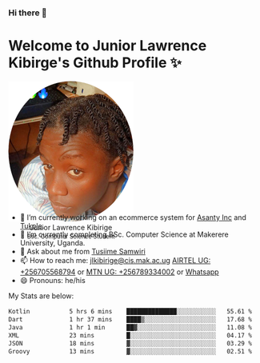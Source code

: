 ### Hi there 👋 
# Welcome to Junior Lawrence Kibirge's Github Profile ✨
 
<p align="center" style="border-radius:50%;width:250px;height:250px;">
  <img src="https://github.com/juniorkibirige/juniorkibirige/blob/main/cropped-twitter-pp.png" 
       alt="Profile picture from Twitter" /></br>
  <span align="center">Junior Lawrence Kibirige</span><br/>
  <small align="center" font-size="15">Bsc. Computer Science Student</small>
</p>

- 🔭 I’m currently working on an ecommerce system for [Asanty Inc](https://asanty.africa) and [Tukole](https://app.tukole.ug).
- 🌱 I’m currently completing BSc. Computer Science at Makerere University, Uganda.
- 💬 Ask about me from [Tusiime Samwiri](mailto:stusiime@asanty.africa)
- 📫 How to reach me: [jlkibirige@cis.mak.ac.ug](mailto:juniorkibirige@students.mak.ac.ug) [AIRTEL UG: +256705568794](tel:+256705568794) or [MTN UG: +256789334002](tel:+256789334002) or [Whatsapp](tel:+17602847072)
- 😄 Pronouns: he/his

My Stats are below:

<!--START_SECTION:waka-->

```text
Kotlin           5 hrs 6 mins    ██████████████░░░░░░░░░░░   55.61 %
Dart             1 hr 37 mins    ████▒░░░░░░░░░░░░░░░░░░░░   17.68 %
Java             1 hr 1 min      ██▓░░░░░░░░░░░░░░░░░░░░░░   11.08 %
XML              23 mins         █░░░░░░░░░░░░░░░░░░░░░░░░   04.17 %
JSON             18 mins         ▓░░░░░░░░░░░░░░░░░░░░░░░░   03.29 %
Groovy           13 mins         ▓░░░░░░░░░░░░░░░░░░░░░░░░   02.51 %
```

<!--END_SECTION:waka-->
